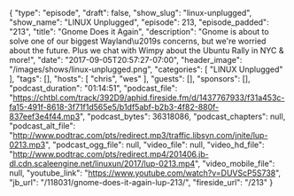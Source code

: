 {
  "type": "episode",
  "draft": false,
  "show_slug": "linux-unplugged",
  "show_name": "LINUX Unplugged",
  "episode": 213,
  "episode_padded": "213",
  "title": "Gnome Does it Again",
  "description": "Gnome is about to solve one of our biggest Wayland\u2019s concerns, but we're worried about the future. Plus we chat with Wimpy about the Ubuntu Rally in NYC & more!",
  "date": "2017-09-05T20:57:27-07:00",
  "header_image": "/images/shows/linux-unplugged.png",
  "categories": [
    "LINUX Unplugged"
  ],
  "tags": [],
  "hosts": [
    "chris",
    "wes"
  ],
  "guests": [],
  "sponsors": [],
  "podcast_duration": "01:14:51",
  "podcast_file": "https://chtbl.com/track/392D9/aphid.fireside.fm/d/1437767933/f31a453c-fa15-491f-8618-3f71f1d565e5/b1df5abf-b2b3-4f82-880f-837eef3e4f44.mp3",
  "podcast_bytes": 36318086,
  "podcast_chapters": null,
  "podcast_alt_file": "http://www.podtrac.com/pts/redirect.mp3/traffic.libsyn.com/jnite/lup-0213.mp3",
  "podcast_ogg_file": null,
  "video_file": null,
  "video_hd_file": "http://www.podtrac.com/pts/redirect.mp4/201406.jb-dl.cdn.scaleengine.net/linuxun/2017/lup-0213.mp4",
  "video_mobile_file": null,
  "youtube_link": "https://www.youtube.com/watch?v=DUVScP5S738",
  "jb_url": "/118031/gnome-does-it-again-lup-213/",
  "fireside_url": "/213"
}


